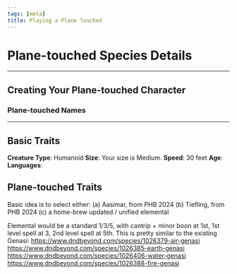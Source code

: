 ```yaml
---
tags: [meta]
title: Playing a Plane Touched
---
```


# Plane-touched Species Details


---
## Creating Your Plane-touched Character



### Plane-touched Names

---
## Basic Traits

**Creature Type**: Humanoid
**Size**: Your size is Medium.
**Speed**: 30 feet
**Age**:
**Languages**: 

##  Plane-touched Traits



Basic idea is to select either:
(a) Aasimar, from PHB 2024
(b) Tiefling, from PHB 2024
(c) a home-brew updated / unified elemental

Elemental would be a standard 1/3/5, with cantrip + minor boon at 1st, 1st level spell at 3, 2nd level spell at 5th. This is pretty similar to the existing Genasi:
https://www.dndbeyond.com/species/1026379-air-genasi
https://www.dndbeyond.com/species/1026385-earth-genasi
https://www.dndbeyond.com/species/1026406-water-genasi
https://www.dndbeyond.com/species/1026388-fire-genasi

